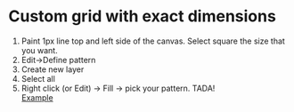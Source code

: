 # Custom grid with exact dimensions
1. Paint 1px line top and left side of the canvas. Select square the size that you want.
2. Edit->Define pattern
3. Create new layer
4. Select all
5. Right click (or Edit) -> Fill -> pick your pattern. TADA!   
[Example](https://raw.githubusercontent.com/paulogliwa/usefulstuff/master/Media/photoshop/examples/gridExample.jpg)
